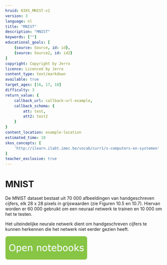 ```yaml
---
hruid: KIKS_MNIST-v1
version: 3
language: nl
title: "MNIST"
description: "MNIST"
keywords: [""]
educational_goals: [
    {source: Source, id: id}, 
    {source: Source2, id: id2}
]
copyright: Copyright by Jerro
licence: Licenced by Jerro
content_type: text/markdown
available: true
target_ages: [16, 17, 18]
difficulty: 3
return_value: {
    callback_url: callback-url-example,
    callback_schema: {
        att: test,
        att2: test2
    }
}
content_location: example-location
estimated_time: 10
skos_concepts: [
    'http://ilearn.ilabt.imec.be/vocab/curr1/s-computers-en-systemen'
]
teacher_exclusive: true
---
```


# MNIST
De MNIST dataset bestaat uit 70 000 afbeeldingen van
handgeschreven cijfers, elk 28 x 28 pixels in grijswaarden (zie Figuren 10.5 en 10.7). Hiervan worden er
60 000 gebruikt om een neuraal netwerk te trainen en 10 000 om het te testen.

Het uiteindelijke neurale netwerk dient om handgeschreven cijfers te kunnen herkennen die het netwerk niet eerder gezien heeft.

[![](embed/Knop.png "Knop")](https://kiks.ilabt.imec.be/jupyterhub/?id=1810 "MNIST")
